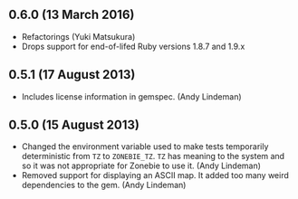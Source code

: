 ## 0.6.0 (13 March 2016)

* Refactorings (Yuki Matsukura)
* Drops support for end-of-lifed Ruby versions 1.8.7 and 1.9.x

## 0.5.1 (17 August 2013)

* Includes license information in gemspec. (Andy Lindeman)

## 0.5.0 (15 August 2013)

* Changed the environment variable used to make tests temporarily deterministic
  from `TZ` to `ZONEBIE_TZ`. `TZ` has meaning to the system and so it was not
  appropriate for Zonebie to use it. (Andy Lindeman)
* Removed support for displaying an ASCII map. It added too many weird
  dependencies to the gem. (Andy Lindeman)
